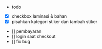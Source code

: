 - todo

- [x] checkbox laminasi & bahan
- [x] pisahkan kategori stiker dan tambah stiker
- [] pembayaran
- [] login saat checkout
- [] fix bug
